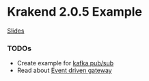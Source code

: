 # Krakend 2.0.5 Example

[Slides](https://jbactad.github.io/krakend-v2-presentation/)

### TODOs
- Create example for [kafka pub/sub](https://www.krakend.io/docs/backends/pubsub/#kafka)
- Read about [Event driven gateway](https://www.krakend.io/docs/async/)
